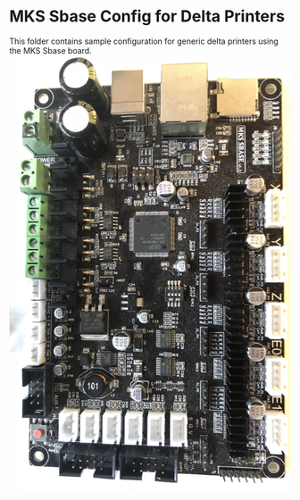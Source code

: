 # MKS Sbase Config for Delta Printers

This folder contains sample configuration for generic delta printers using the MKS Sbase board. 
![MKS Sbase V1.2 Board](media/mks_sbase_1_2.jpg?raw=true "MKS Sbase V1.2 board")